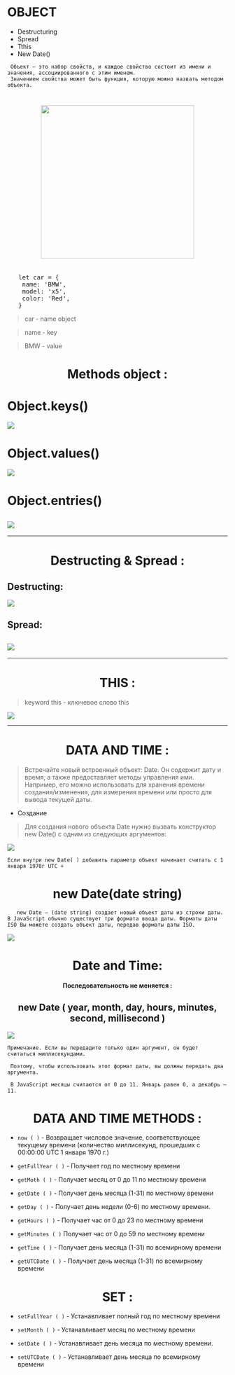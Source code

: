 # OBJECT

- Destructuring
- Spread
- Tthis
- New Date()

```
 Объект — это набор свойств, и каждое свойство состоит из имени и значения, ассоциированного с этим именем.
 Значением свойства может быть функция, которую можно назвать методом объекта.

```

<h1 align='center'>
<img width="350" src="./images/car.png">
</h1>

<pre>

   let car = {
    name: 'BMW',
    model: 'x5',
    color: 'Red',
   }
</pre>

> car - name object

> name - key

> BMW - value

<h1 align ="center" >
 Methods object :
</h1>

# Object.keys()

![](./images/keys.png)

# Object.values()

![](./images/values.png)

# Object.entries()

## ![](./images/entries.png)

---

<h1 align="center"> Destructing & Spread : </h1>

## Destructing:

![](./images/destructing.png)

## Spread:

## ![](./images/clone.png)

---

<h1 align="center">THIS :</h1>

> keyword this - ключевое слово this

![](./images/this.png)

---

<h1 align = "center">
DATA AND TIME :
</h1>

> Встречайте новый встроенный объект: Date. Он содержит дату и время, а также предоставляет методы управления ими.
> Например, его можно использовать для хранения времени создания/изменения, для измерения времени или просто для вывода текущей даты.

- Создание

> Для создания нового объекта Date нужно вызвать конструктор
> new Date() с одним из следующих аргументов:

![](./images/now.png)

```
Если внутри new Date( ) добавить параметр объект начинает считать с 1 января 1970г UTC +

```

<h1 align='center'>
new Date(date string)
</h1>

```
   new Date — (date string) создает новый объект даты из строки даты. В JavaScript обычно существует три формата ввода даты. Форматы даты ISO Вы можете создать объект даты, передав форматы даты ISO.

```

![](./images/dateString.png)

<h1 align="center"> Date and Time: </h1>

<h4 align="center"> 
 Последовательность не меняется :
</h4>

<h2 align="center">
 new Date ( year, month, day, hours, minutes, second, millisecond )
</h2>

![](./images/sort.png)

```
Примечание. Если вы передадите только один аргумент, он будет считаться миллисекундами.

 Поэтому, чтобы использовать этот формат даты, вы должны передать два аргумента.

 В JavaScript месяцы считаются от 0 до 11. Январь равен 0, а декабрь — 11.

```

<h1 align="center">
DATA AND TIME METHODS :
</h1>

- `now ( )` - Возвращает числовое значение, соответствующее текущему времени (количество миллисекунд, прошедших с 00:00:00 UTC 1 января 1970 г.)

- `getFullYear ( )` - Получает год по местному времени

- `getMoth ( )` - Получает месяц от 0 до 11 по местному времени

- `getDate ( )` - Получает день месяца (1-31) по местному времени

- `getDay ( )` - Получает день недели (0-6) по местному времени.

- `getHours ( )` - Получает час от 0 до 23 по местному времени

- `getMinutes ( )` Получает час от 0 до 59 по местному времени

- `getTime ( )` - Получает день месяца (1-31) по всемирному времени

- `getUTCDate ( )` - Получает день месяца (1-31) по всемирному времени

<h1 align="center"> SET :</h1>

- `setFullYear ( )` - Устанавливает полный год по местному времени

- `setMonth ( )` - Устанавливает месяц по местному времени

- `setDate ( )` - Устанавливает день месяца по местному времени.

- `setUTCDate ( )` - Устанавливает день месяца по всемирному времени
